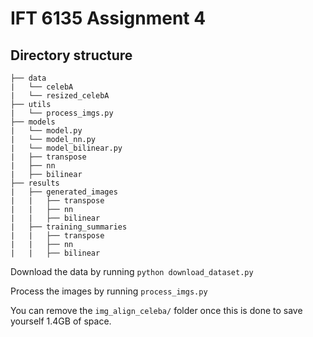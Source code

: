 # IFT 6135 Assignment 4

Directory structure
-------------------
    ├── data
    |   └── celebA
    |   └── resized_celebA
    ├── utils
    |   └── process_imgs.py
    ├── models
    |   └── model.py
    |   └── model_nn.py
    |   └── model_bilinear.py
    |   ├── transpose
    |   ├── nn
    |   ├── bilinear
    ├── results
    |   ├── generated_images
	|   |   ├── transpose
	|   |   ├── nn
	|   |   ├── bilinear
    |   ├── training_summaries
    |   |   ├── transpose
	|   |   ├── nn
	|   |   ├── bilinear



    


Download the data by running
```python download_dataset.py```

Process the images by running
```process_imgs.py```

You can remove the `img_align_celeba/` folder once this is done to save yourself 1.4GB of space.

